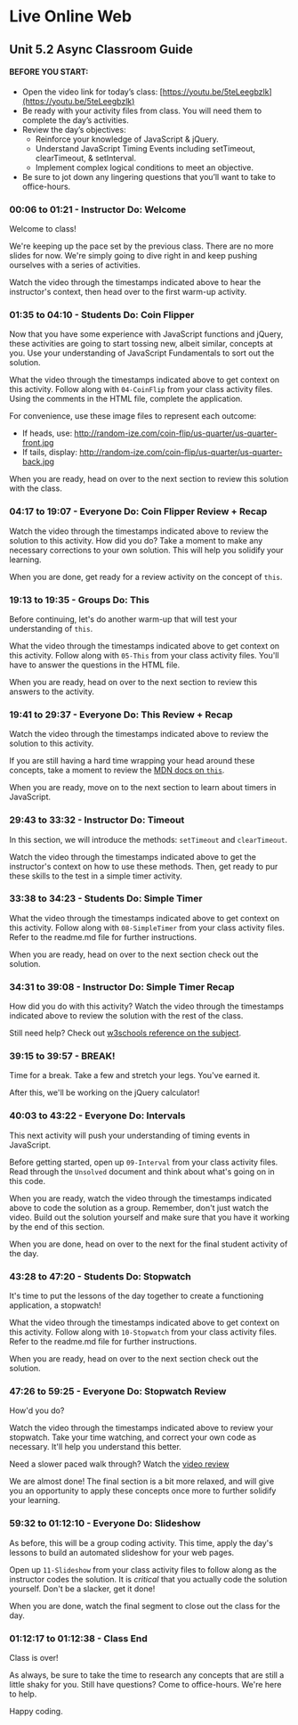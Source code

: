 # Live Online Web

## Unit 5.2 Async Classroom Guide

#### BEFORE YOU START:

 - Open the video link for today’s class: [https://youtu.be/5teLeegbzlk](https://youtu.be/5teLeegbzlk)
 - Be ready with your activity files from class. You will need them to complete the day’s activities.
 - Review the day’s objectives:
    - Reinforce your knowledge of JavaScript & jQuery.
    - Understand JavaScript Timing Events including setTimeout, clearTimeout, & setInterval.
    - Implement complex logical conditions to meet an objective.
 - Be sure to jot down any lingering questions that you’ll want to take to office-hours.

### 00:06 to 01:21 - Instructor Do: Welcome

Welcome to class!

We're keeping up the pace set by the previous class. There are no more slides for now. We're simply going to dive right in and keep pushing ourselves with a series of activities.

Watch the video through the timestamps indicated above to hear the instructor's context, then head over to the first warm-up activity.

### 01:35 to 04:10 - Students Do: Coin Flipper

Now that you have some experience with JavaScript functions and jQuery, these activities are going to start tossing new, albeit similar, concepts at you. Use your understanding of JavaScript Fundamentals to sort out the solution.

What the video through the timestamps indicated above to get context on this activity. Follow along with `04-CoinFlip` from your class activity files. Using the comments in the HTML file, complete the application.

For convenience, use these image files to represent each outcome:

  - If heads, use: http://random-ize.com/coin-flip/us-quarter/us-quarter-front.jpg
  - If tails, display: http://random-ize.com/coin-flip/us-quarter/us-quarter-back.jpg

When you are ready, head on over to the next section to review this solution with the class.

### 04:17 to 19:07 - Everyone Do: Coin Flipper Review + Recap

Watch the video through the timestamps indicated above to review the solution to this activity. How did you do? Take a moment to make any necessary corrections to your own solution. This will help you solidify your learning.

When you are done, get ready for a review activity on the concept of `this`.

### 19:13 to 19:35 - Groups Do: This

Before continuing, let's do another warm-up that will test your understanding of `this`.

What the video through the timestamps indicated above to get context on this activity. Follow along with `05-This` from your class activity files. You'll have to answer the questions in the HTML file.

When you are ready, head on over to the next section to review this answers to the activity.

### 19:41 to 29:37 - Everyone Do: This Review + Recap

Watch the video through the timestamps indicated above to review the solution to this activity. 

If you are still having a hard time wrapping your head around these concepts, take a moment to review the [MDN docs on `this`](https://developer.mozilla.org/en-US/docs/Web/JavaScript/Reference/Operators/this).

When you are ready, move on to the next section to learn about timers in JavaScript.

### 29:43 to 33:32 - Instructor Do: Timeout 

In this section, we will introduce the methods: `setTimeout` and `clearTimeout`.

Watch the video through the timestamps indicated above to get the instructor's context on how to use these methods. Then, get ready to pur these skills to the test in a simple timer activity.

### 33:38 to 34:23 - Students Do: Simple Timer 

What the video through the timestamps indicated above to get context on this activity. Follow along with `08-SimpleTimer` from your class activity files. Refer to the readme.md file for further instructions.

When you are ready, head on over to the next section check out the solution.

### 34:31 to 39:08 - Instructor Do: Simple Timer Recap

How did you do with this activity? Watch the video through the timestamps indicated above to review the solution with the rest of the class.

Still need help? Check out [w3schools reference on the subject](https://www.w3schools.com/js/js_timing.asp).

### 39:15 to 39:57 - BREAK!

Time for a break. Take a few and stretch your legs. You've earned it.

After this, we'll be working on the jQuery calculator!

### 40:03 to 43:22 - Everyone Do: Intervals

This next activity will push your understanding of timing events in JavaScript.

Before getting started, open up `09-Interval` from your class activity files. Read through the `Unsolved` document and think about what's going on in this code.

When you are ready, watch the video through the timestamps indicated above to code the solution as a group. Remember, don't just watch the video. Build out the solution yourself and make sure that you have it working by the end of this section.

When you are done, head on over to the next for the final student activity of the day.

### 43:28 to 47:20 - Students Do: Stopwatch

It's time to put the lessons of the day together to create a functioning application, a stopwatch!

What the video through the timestamps indicated above to get context on this activity. Follow along with `10-Stopwatch` from your class activity files. Refer to the readme.md file for further instructions.

When you are ready, head on over to the next section check out the solution.

### 47:26 to  59:25 - Everyone Do: Stopwatch Review

How'd you do?

Watch the video through the timestamps indicated above to review your stopwatch. Take your time watching, and correct your own code as necessary. It'll help you understand this better.

Need a slower paced walk through? Watch the [video review](https://youtu.be/yKE7016Ioxc)

We are almost done! The final section is a bit more relaxed, and will give you an opportunity to apply these concepts once more to further solidify your learning.

### 59:32 to 01:12:10 - Everyone Do: Slideshow

As before, this will be a group coding activity. This time, apply the day's lessons to build an automated slideshow for your web pages.

Open up `11-Slideshow` from your class activity files to follow along as the instructor codes the solution. It is _critical_ that you actually code the solution yourself. Don't be a slacker, get it done!

When you are done, watch the final segment to close out the class for the day.

### 01:12:17 to 01:12:38 - Class End

Class is over!

As always, be sure to take the time to research any concepts that are still a little shaky for you. Still have questions? Come to office-hours. We're here to help.

Happy coding.